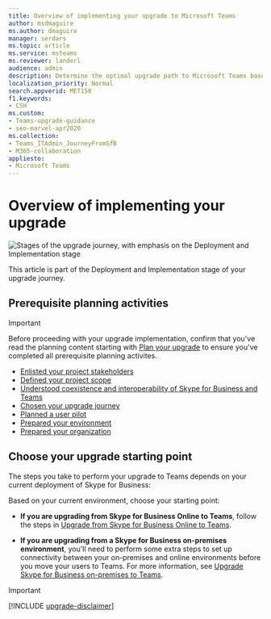 ```yaml
---
title: Overview of implementing your upgrade to Microsoft Teams
author: msdmaguire
ms.author: dmaguire
manager: serdars
ms.topic: article
ms.service: msteams
ms.reviewer: landerl
audience: admin
description: Determine the optimal upgrade path to Microsoft Teams based on your current Skype for Business deployment. 
localization_priority: Normal
search.appverid: MET150
f1.keywords:
- CSH
ms.custom:
- Teams-upgrade-guidance
- seo-marvel-apr2020
ms.collection: 
- Teams_ITAdmin_JourneyFromSfB
- M365-collaboration
appliesto:
- Microsoft Teams
---
```


# Overview of implementing your upgrade

![Stages of the upgrade journey, with emphasis on the Deployment and Implementation stage](media/upgrade-banner-deployment.png "Stages of the upgrade journey, with emphasis on the Deployment and Implementation stage")

This article is part of the Deployment and Implementation stage of your upgrade journey. 



## Prerequisite planning activities

> [!IMPORTANT]
> Before proceeding with your upgrade implementation, confirm that you've read the planning content starting with [Plan your upgrade](upgrade-plan-journey.md) to ensure you've completed all prerequisite planning activites.


- [Enlisted your project stakeholders](upgrade-enlist-stakeholders.md)
- [Defined your project scope](https://aka.ms/SkypetoTeams-Scope)
- [Understood coexistence and interoperability of Skype for Business and Teams](https://aka.ms/SkypeToTeams-Coexist)
- [Chosen your upgrade journey](upgrade-and-coexistence-of-skypeforbusiness-and-teams.md)
- [Planned a user pilot](pilot-essentials.md)
- [Prepared your environment](https://aka.ms/SkypeToTeams-TechnicalReadiness)
- [Prepared your organization](https://aka.ms/SkypeToTeams-UserReadiness)

## Choose your upgrade starting point

The steps you take to perform your upgrade to Teams depends on your current deployment of Skype for Business:

Based on your current environment, choose your starting point:  

- **If you are upgrading from Skype for Business Online to Teams**, follow the steps in [Upgrade from Skype for Business Online to Teams](https://aka.ms/SkypeToTeams-UpgradeOnline).

-  **If you are upgrading from a Skype for Business on-premises environment**, you'll need to perform some extra steps to set up connectivity between your on-premises and online environments before you move your users to Teams. For more information, see [Upgrade Skype for Business on-premises to Teams](upgrade-to-teams-execute-SkypeforBusinessHybridOnPrem.md).





> [!IMPORTANT]
> [!INCLUDE [upgrade-disclaimer](includes/upgrade-disclaimer.md)]
